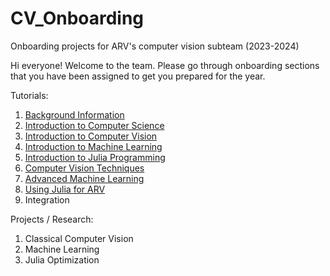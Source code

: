 # CV_Onboarding
Onboarding projects for ARV's computer vision subteam (2023-2024)

Hi everyone! Welcome to the team. Please go through onboarding sections that you have been assigned to get you prepared for the year. 

Tutorials:
1. [Background Information](./background_info)
2. [Introduction to Computer Science](./cs_intro)
3. [Introduction to Computer Vision](./cv_intro)
4. [Introduction to Machine Learning](./ml_intro)
5. [Introduction to Julia Programming](./julia_intro)
6. [Computer Vision Techniques](./cv_advanced)
7. [Advanced Machine Learning](./ml_advanced)
8. [Using Julia for ARV](./julia_advanced)
9. Integration 

Projects / Research: 
1. Classical Computer Vision 
2. Machine Learning
3. Julia Optimization 
